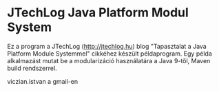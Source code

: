 JTechLog Java Platform Modul System
===================================

Ez a program a JTechLog (<http://jtechlog.hu>) blog "Tapasztalat a Java Platform Module Systemmel" cikkéhez készült példaprogram.
Egy példa alkalmazást mutat be a modularizáció használatára a Java 9-től, Maven build rendszerrel.

viczian.istvan a gmail-en